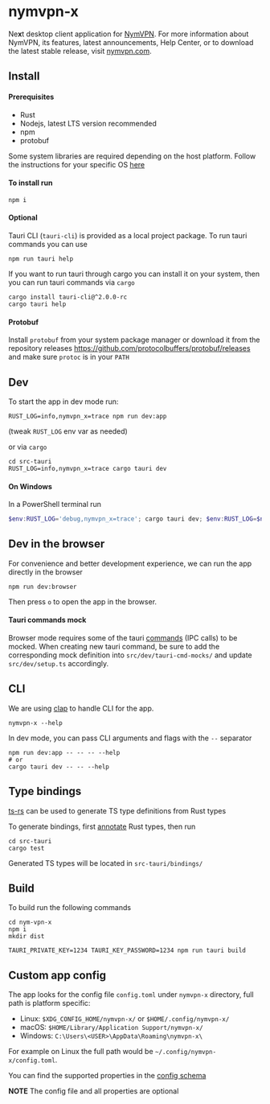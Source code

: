 # nymvpn-x

Ne**x**t desktop client application for [NymVPN](https://nymvpn.com/en). For more information about NymVPN, its features, latest announcements, Help Center, or to download the latest stable release, visit [nymvpn.com](https://nymvpn.com/en).

## Install

#### Prerequisites

- Rust
- Nodejs, latest LTS version recommended
- npm
- protobuf

Some system libraries are required depending on the host platform.
Follow the instructions for your specific OS [here](https://v2.tauri.app/start/prerequisites/)

#### To install run

```
npm i
```

#### Optional

Tauri CLI (`tauri-cli`) is provided as a local project package. To
run tauri commands you can use

```
npm run tauri help
```

If you want to run tauri through cargo you can install it on your
system, then you can run tauri commands via `cargo`

```
cargo install tauri-cli@^2.0.0-rc
cargo tauri help
```

#### Protobuf

Install `protobuf` from your system package manager or download it
from the repository releases
https://github.com/protocolbuffers/protobuf/releases and make sure
`protoc` is in your `PATH`

## Dev

To start the app in dev mode run:

```
RUST_LOG=info,nymvpn_x=trace npm run dev:app
```

(tweak `RUST_LOG` env var as needed)

or via `cargo`

```
cd src-tauri
RUST_LOG=info,nymvpn_x=trace cargo tauri dev
```

#### On Windows

In a PowerShell terminal run

```powershell
$env:RUST_LOG='debug,nymvpn_x=trace'; cargo tauri dev; $env:RUST_LOG=$null
```

## Dev in the browser

For convenience and better development experience, we can run the
app directly in the browser

```
npm run dev:browser
```

Then press `o` to open the app in the browser.

#### Tauri commands mock

Browser mode requires some of the tauri [commands](https://v2.tauri.app/develop/calling-rust/#commands) (IPC calls) to be mocked.
When creating new tauri command, be sure to add the corresponding
mock definition into `src/dev/tauri-cmd-mocks/` and update
`src/dev/setup.ts` accordingly.

## CLI

We are using [clap](https://docs.rs/clap/latest/clap/) to handle CLI for the app.

```shell
nymvpn-x --help
```

In dev mode, you can pass CLI arguments and flags with the `--` separator

```shell
npm run dev:app -- -- -- --help
# or
cargo tauri dev -- -- --help
```

## Type bindings

[ts-rs](https://github.com/Aleph-Alpha/ts-rs) can be used to generate
TS type definitions from Rust types

To generate bindings, first
[annotate](https://github.com/Aleph-Alpha/ts-rs/blob/main/example/src/lib.rs)
Rust types, then run

```
cd src-tauri
cargo test
```

Generated TS types will be located in `src-tauri/bindings/`

## Build

To build run the following commands

```
cd nym-vpn-x
npm i
mkdir dist

TAURI_PRIVATE_KEY=1234 TAURI_KEY_PASSWORD=1234 npm run tauri build
```

## Custom app config

The app looks for the config file `config.toml` under `nymvpn-x`
directory, full path is platform specific:

- Linux: `$XDG_CONFIG_HOME/nymvpn-x/` or `$HOME/.config/nymvpn-x/`
- macOS: `$HOME/Library/Application Support/nymvpn-x/`
- Windows: `C:\Users\<USER>\AppData\Roaming\nymvpn-x\`

For example on Linux the full path would be
`~/.config/nymvpn-x/config.toml`.

You can find the supported properties in the
[config schema](https://github.com/nymtech/nym-vpn-client/blob/main/nym-vpn-x/src-tauri/src/fs/config.rs)

**NOTE** The config file and all properties are optional
